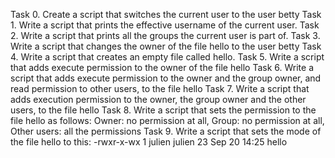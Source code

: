 Task 0. Create a script that switches the current user to the user betty
Task 1. Write a script that prints the effective username of the current user.
Task 2. Write a script that prints all the groups the current user is part of.
Task 3. Write a script that changes the owner of the file hello to the user betty
Task 4. Write a script that creates an empty file called hello.
Task 5. Write a script that adds execute permission to the owner of the file hello
Task 6. Write a script that adds execute permission to the owner and the group owner, and read permission to other users, to the file hello
Task 7. Write a script that adds execution permission to the owner, the group owner and the other users, to the file hello
Task 8. Write a script that sets the permission to the file hello as follows: Owner: no permission at all, Group: no permission at all, Other users: all the permissions
Task 9. Write a script that sets the mode of the file hello to this: -rwxr-x-wx 1 julien julien 23 Sep 20 14:25 hello

